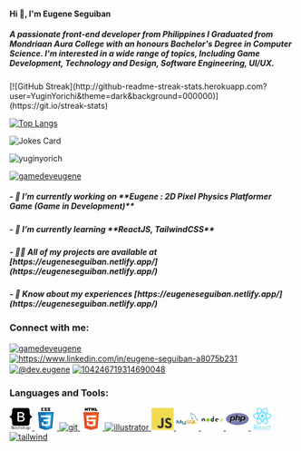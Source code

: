 <h4 >Hi 👋, I'm Eugene Seguiban</h1>
<h5 >A passionate front-end developer from Philippines I Graduated from Mondriaan Aura College with an honours Bachelor's Degree in Computer Science. I'm interested in a wide range of topics, Including Game Development, Technology and Design, Software Engineering, UI/UX.</h3>
<div >
[![GitHub Streak](http://github-readme-streak-stats.herokuapp.com?user=YuginYorichi&theme=dark&background=000000)](https://git.io/streak-stats)

[![Top Langs](https://github-readme-stats.vercel.app/api/top-langs/?username=YuginYorichi&layout=compact&theme=vision-friendly-dark)](https://github.com/anuraghazra/github-readme-stats)

![Jokes Card](https://readme-jokes.vercel.app/api)
</div>
<p align="left"> <img src="https://komarev.com/ghpvc/?username=yuginyorich&label=Profile%20views&color=0e75b6&style=flat" alt="yuginyorich" /> </p>

<p align="left"> <a href="https://twitter.com/gamedeveugene" target="blank"><img src="https://img.shields.io/twitter/follow/gamedeveugene?logo=twitter&style=for-the-badge" alt="gamedeveugene" /></a> </p>

<h5> - 🔭 I’m currently working on **Eugene : 2D Pixel Physics Platformer Game (Game in Development)** </h5>

<h5> - 🌱 I’m currently learning **ReactJS, TailwindCSS** </h5>

<h5> - 👨‍💻 All of my projects are available at [https://eugeneseguiban.netlify.app/](https://eugeneseguiban.netlify.app/) </h5>

<h5> - 📄 Know about my experiences [https://eugeneseguiban.netlify.app/](https://eugeneseguiban.netlify.app/) </h5>

<h3 align="left">Connect with me:</h3>
<p align="left">
<a href="https://twitter.com/gamedeveugene" target="blank"><img align="center" src="https://raw.githubusercontent.com/rahuldkjain/github-profile-readme-generator/master/src/images/icons/Social/twitter.svg" alt="gamedeveugene" height="30" width="40" /></a>
<a href="https://linkedin.com/in/https://www.linkedin.com/in/eugene-seguiban-a8075b231" target="blank"><img align="center" src="https://raw.githubusercontent.com/rahuldkjain/github-profile-readme-generator/master/src/images/icons/Social/linked-in-alt.svg" alt="https://www.linkedin.com/in/eugene-seguiban-a8075b231" height="30" width="40" /></a>
<a href="https://www.youtube.com/c/@dev.eugene" target="blank"><img align="center" src="https://raw.githubusercontent.com/rahuldkjain/github-profile-readme-generator/master/src/images/icons/Social/youtube.svg" alt="@dev.eugene" height="30" width="40" /></a>
<a href="https://discord.gg/104246719314690048" target="blank"><img align="center" src="https://raw.githubusercontent.com/rahuldkjain/github-profile-readme-generator/master/src/images/icons/Social/discord.svg" alt="104246719314690048" height="30" width="40" /></a>
</p>

<h3 align="left">Languages and Tools:</h3>
<p align="left"> <a href="https://getbootstrap.com" target="_blank" rel="noreferrer"> <img src="https://raw.githubusercontent.com/devicons/devicon/master/icons/bootstrap/bootstrap-plain-wordmark.svg" alt="bootstrap" width="40" height="40"/> </a> <a href="https://www.w3schools.com/css/" target="_blank" rel="noreferrer"> <img src="https://raw.githubusercontent.com/devicons/devicon/master/icons/css3/css3-original-wordmark.svg" alt="css3" width="40" height="40"/> </a> <a href="https://git-scm.com/" target="_blank" rel="noreferrer"> <img src="https://www.vectorlogo.zone/logos/git-scm/git-scm-icon.svg" alt="git" width="40" height="40"/> </a> <a href="https://www.w3.org/html/" target="_blank" rel="noreferrer"> <img src="https://raw.githubusercontent.com/devicons/devicon/master/icons/html5/html5-original-wordmark.svg" alt="html5" width="40" height="40"/> </a> <a href="https://www.adobe.com/in/products/illustrator.html" target="_blank" rel="noreferrer"> <img src="https://www.vectorlogo.zone/logos/adobe_illustrator/adobe_illustrator-icon.svg" alt="illustrator" width="40" height="40"/> </a> <a href="https://developer.mozilla.org/en-US/docs/Web/JavaScript" target="_blank" rel="noreferrer"> <img src="https://raw.githubusercontent.com/devicons/devicon/master/icons/javascript/javascript-original.svg" alt="javascript" width="40" height="40"/> </a> <a href="https://www.mysql.com/" target="_blank" rel="noreferrer"> <img src="https://raw.githubusercontent.com/devicons/devicon/master/icons/mysql/mysql-original-wordmark.svg" alt="mysql" width="40" height="40"/> </a> <a href="https://nodejs.org" target="_blank" rel="noreferrer"> <img src="https://raw.githubusercontent.com/devicons/devicon/master/icons/nodejs/nodejs-original-wordmark.svg" alt="nodejs" width="40" height="40"/> </a> <a href="https://www.php.net" target="_blank" rel="noreferrer"> <img src="https://raw.githubusercontent.com/devicons/devicon/master/icons/php/php-original.svg" alt="php" width="40" height="40"/> </a> <a href="https://reactjs.org/" target="_blank" rel="noreferrer"> <img src="https://raw.githubusercontent.com/devicons/devicon/master/icons/react/react-original-wordmark.svg" alt="react" width="40" height="40"/> </a> <a href="https://tailwindcss.com/" target="_blank" rel="noreferrer"> <img src="https://www.vectorlogo.zone/logos/tailwindcss/tailwindcss-icon.svg" alt="tailwind" width="40" height="40"/> </a> </p>




